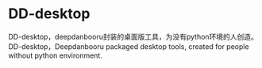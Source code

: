 # DD-desktop
DD-desktop，deepdanbooru封装的桌面版工具，为没有python环境的人创造。DD-desktop，Deepdanbooru packaged desktop tools, created for people without python environment.
